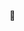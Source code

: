 🤗

<!-- 

<div align='left'>
<h2> DevOps Engineer </h2>
<div align="left">

> I am a DevOps engineer with a major in Computer Engineering.  
> I'm interested in Cloud-security, MLOps, and am passionate about the open-source ecosystem.  
> Through the lens of Chaos Engineering, I aspire to become an engineer capable of developing and operating systems effectively.



<h3>Interested in</h3>
 <!--img src="https://img.shields.io/badge/AWS-000000?style=flat-square&logo=amazon-aws&logoColor=white"/>

 <!--img src="https://img.shields.io/badge/Kubernetes-0b78ff?style=flat-square&logo=kubernetes&logoColor=white"/>
 <!--img src="https://img.shields.io/badge/Terraform-5750ff?style=flat-square&logo=Terraform&logoColor=white"/>
 <!--img src="https://img.shields.io/badge/Pulumi-5750ff?style=flat-square&logo=Pulumi&logoColor=white"/>
<br>
 <!--img src="https://img.shields.io/badge/Go-09e4ff?style=flat-square&logo=Go&logoColor=white">
 <!--img src="https://img.shields.io/badge/Python-054480?style=flat-square&logo=python&logoColor=white">
 <!--img src="https://img.shields.io/badge/Redis-DC382D?style=flat-square&logo=Redis&logoColor=white"/>
 <!--img src="https://img.shields.io/badge/Apache%20Kafka-000?style=flat-square&logo=apachekafka"/>
 -->


 <!-- unused -->

 <!--img src="https://img.shields.io/badge/Openstack-ff2222?style=flat-square&logo=Openstack"/-->
 <!--img src="https://img.shields.io/badge/Java-711680?style=flat-square&logo=Java&logoColor=white"-->
 <!--img src="https://img.shields.io/badge/Docker-2496ED?style=flat-square&logo=docker&logoColor=white"/-->
 <!--img src="https://img.shields.io/badge/Spring%20Boot-6DB33F?style=flat-square&logo=spring&logoColor=white"-->
 <!--img src="https://img.shields.io/badge/MariaDB-4479A1?style=flat-square&logo=Mariadb&logoColor=white"/-->

 <!--img align='right' img src="https://github-readme-stats.vercel.app/api?username=floodnut&show_icons=true&include_all_commits=true&count_private=true&layout=compact"/-->
 <!-- ![header](https://capsule-render.vercel.app/api?type=waving&color=gradient&height=300&section=header&text=Floodnut&fontAlign=75&fontSize=70&desc=I%27m%20gonna%20make%20it&descAlign=75)
 
 -->
